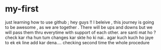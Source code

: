 # my-first
just learning how to use github  ;
hey guys !!
I beleive , this journey is going to be awesome , as we are together .
There will be ups and downs but we will pass them thru everytime with support of each other.
are santi mat ho ? 
check kar rha hun tum changes kar skte ho ki nai..
agar kuch kuch ho jaye to ek ek line add kar dena....
checking second time the whole procedure
